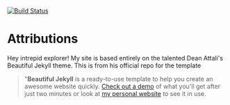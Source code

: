 [![Build Status](https://travis-ci.org/bkkkk/bkkkk.github.io.svg?branch=master)](https://travis-ci.org/bkkkk/bkkkk.github.io)

# Attributions 

Hey intrepid explorer! My site is based entirely on the talented Dean Attali's Beautiful Jekyll theme. This is from his official repo for the template

> "**Beautiful Jekyll** is a ready-to-use template to help you create an awesome website quickly.  [Check out a demo](http://deanattali.com/beautiful-jekyll) of what you'll get after just two minutes or look at [my personal website](http://deanattali.com) to see it in use.
